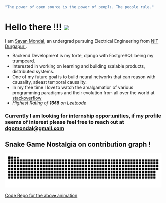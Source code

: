 ```cpp
"The power of open source is the power of people. The people rule."
```
# Hello there !!! <img src="https://raw.githubusercontent.com/MartinHeinz/MartinHeinz/master/wave.gif" width="40px">

I am [Sayan Mondal](http://sayanmondal.tech/), an undergrad pursuing Electrical Engineering from <a href="https://nitdgp.ac.in/"> NIT Durgapur </a> . <br>
<!-- - I am extremely fascinated by Machine Learning Algorithms 🧡.<br>
- Sometimes I build websites primarily using Django 😅. -->

- Backend Development is my forte, django with PostgreSQL being my trumpcard. 
- Interested in working on learning and building scalable products, distributed systems.
- One of my future goal is to build neural networks that can reason with causality, atleast temporal causality.
- In my free time I love to watch the amalgamation of various programming paradigms and their evolution from all over the world at <a href="https://stackoverflow.com/users/16361344/cshelly" >stackoverflow  </a>
- *Highest Rating of **1668** on [Leetcode](https://leetcode.com/sasageyo/)*

### Currently I am looking for internship opportunities, if my profile seems of interest please feel free to reach out at <a href="mailto:dgpmondal@gmail.com">dgpmondal@gmail.com</a> 

## Snake Game Nostalgia on contribution graph !
![snake gif](https://github.com/sa-y-an/snake/blob/output/github-contribution-grid-snake.svg)

[Code Repo for the above animation](https://github.com/sa-y-an/snake)
<!--
**sayan-mondal-tech/sayan-mondal-tech** is a ✨ _special_ ✨ repository because its `README.md` (this file) appears on your GitHub profile.

Here are some ideas to get you started:

![Top Langs](https://github-readme-stats.vercel.app/api/top-langs/?username=sa-y-an)
<br>
<br>

<br>

![Sayan's GitHub stats](https://github-readme-stats.vercel.app/api?username=sa-y-an&hide=stars&count_private=true)

<br>
- 🔭 I’m currently working on ...
- 🌱 I’m currently learning ...
- 👯 I’m looking to collaborate on ...
- 🤔 I’m looking for help with ...
- 💬 Ask me about ...
- 📫 How to reach me: ...
- 😄 Pronouns: ...
- ⚡ Fun fact: ...
-->
